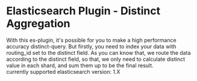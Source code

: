 # Elasticsearch Plugin -  Distinct Aggregation

With this es-plugin, it's possible for you to make a high performance accuracy distinct-query. But firstly, you need to index your data with routing_id set to the distinct field. As you can know that, we route the data according to the distinct field, so that, we only need to calculate distinct value in each shard, and sum them up to be the final result.  
currently supported elasticsearch version: 1.X

